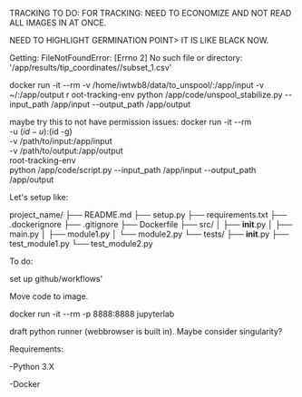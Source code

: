 TRACKING TO DO:
FOR TRACKING: NEED TO ECONOMIZE AND NOT READ ALL IMAGES IN AT ONCE.

NEED TO HIGHLIGHT GERMINATION POINT> IT IS LIKE BLACK NOW.

Getting: FileNotFoundError: [Errno 2] No such file or directory: '/app/results/tip_coordinates//subset_1.csv'

docker run -it --rm -v /home/iwtwb8/data/to_unspool/:/app/input   -v ~/:/app/output   r
oot-tracking-env   python /app/code/unspool_stabilize.py --input_path /app/input --output_path /app/output

maybe try this to not have permission issues:
docker run -it --rm \
  -u $(id -u):$(id -g) \
  -v /path/to/input:/app/input \
  -v /path/to/output:/app/output \
  root-tracking-env \
  python /app/code/script.py --input_path /app/input --output_path /app/output
  
Let's setup like:

project_name/
├── README.md
├── setup.py
├── requirements.txt
├── .dockerignore
├── .gitignore
├── Dockerfile
├── src/
│   ├── __init__.py
│   ├── main.py
│   ├── module1.py
│   └── module2.py
└── tests/
    ├── __init__.py
    ├── test_module1.py
    └── test_module2.py


To do:

set up github/workflows'


Move code to image.


docker run -it --rm -p 8888:8888 jupyterlab

draft python runner (webbrowser is built in). Maybe consider singularity?

Requirements:

-Python 3.X

-Docker


